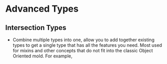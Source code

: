 # Advanced Types

## Intersection Types
  * Combine multiple types into one, allow you to add together existing types to get a single type that has all the features you need. Most used for mixins and other concepts that do not fit into the classic Object Oriented mold. For example,
  